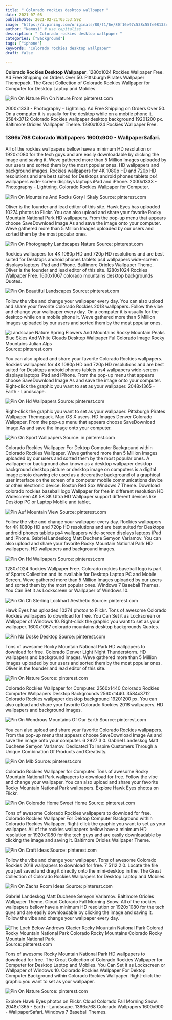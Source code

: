 ```yaml
---
title: " Colorado rockies desktop wallpaper "
date: 2021-07-08
publishDate: 2021-02-21T05:53:59Z
image: "https://i.pinimg.com/originals/80/f1/6e/80f16e97c538c55fe08133e480faccd0.jpg"
author: "Namusi" # use capitalize
description: " Colorado rockies desktop wallpaper "
categories: ["Background"]
tags: ["iphone"]
keywords: "Colorado rockies desktop wallpaper"
draft: false

---
```



**Colorado Rockies Desktop Wallpaper**. 1280x1024 Rockies Wallpaper Free. Ad Free Shipping on Orders Over 50. Pittsburgh Pirates Wallpaper Themepack. The Great Collection of Colorado Rockies Wallpaper for Computer for Desktop Laptop and Mobiles.

![Pin On Nature](https://i.pinimg.com/originals/80/f1/6e/80f16e97c538c55fe08133e480faccd0.jpg "Pin On Nature")
Pin On Nature From pinterest.com


2000x1333 - Photography - Lightning. Ad Free Shipping on Orders Over 50. On a computer it is usually for the desktop while on a mobile phone it. 3584x3712 Colorado Rockies wallpaper desktop background 19201200 px. Baltimore Orioles Wallpaper Theme. 1280x1024 Rockies Wallpaper Free.

### 1366x768 Colorado Wallpapers 1600x900 - WallpaperSafari.

All of the rockies wallpapers bellow have a minimum HD resolution or 1920x1080 for the tech guys and are easily downloadable by clicking the image and saving it. Weve gathered more than 5 Million Images uploaded by our users and sorted them by the most popular ones. HD wallpapers and background images. Rockies wallpapers for 4K 1080p HD and 720p HD resolutions and are best suited for Desktops android phones tablets ps4 wallpapers wide-screen displays laptops iPad and iPhone. 2000x1333 - Photography - Lightning. Colorado Rockies Wallpaper for Computer.


![Pin On Mountains And Rocks Gory I Skaly](https://i.pinimg.com/originals/36/14/9c/36149c96da30cf5d59ec1b965f605247.jpg "Pin On Mountains And Rocks Gory I Skaly")
Source: pinterest.com

Oliver is the founder and lead editor of this site. Hawk Eyes has uploaded 10274 photos to Flickr. You can also upload and share your favorite Rocky Mountain National Park HD wallpapers. From the pop-up menu that appears choose SaveDownload Image As and save the image onto your computer. Weve gathered more than 5 Million Images uploaded by our users and sorted them by the most popular ones.

![Pin On Photography Landscapes Nature](https://i.pinimg.com/originals/fd/c7/83/fdc783e1058b91c0195a3c1e2bbd1a0f.jpg "Pin On Photography Landscapes Nature")
Source: pinterest.com

Rockies wallpapers for 4K 1080p HD and 720p HD resolutions and are best suited for Desktops android phones tablets ps4 wallpapers wide-screen displays laptops iPad and iPhone. Baltimore Orioles Wallpaper Theme. Oliver is the founder and lead editor of this site. 1280x1024 Rockies Wallpaper Free. 1600x1067 colorado mountains desktop backgrounds Quotes.

![Pin On Beautiful Landscapes](https://i.pinimg.com/originals/28/4a/7c/284a7cda93d6fa8e42f413440b0ff5e5.jpg "Pin On Beautiful Landscapes")
Source: pinterest.com

Follow the vibe and change your wallpaper every day. You can also upload and share your favorite Colorado Rockies 2018 wallpapers. Follow the vibe and change your wallpaper every day. On a computer it is usually for the desktop while on a mobile phone it. Weve gathered more than 5 Million Images uploaded by our users and sorted them by the most popular ones.

![Landscape Nature Spring Flowers And Mountains Rocky Mountain Peaks Blue Skies And White Clouds Desktop Wallpaper Ful Colorado Image Rocky Mountains Julian Alps](https://i.pinimg.com/originals/16/85/27/168527b852d77564f3b5c87252d8bf14.jpg "Landscape Nature Spring Flowers And Mountains Rocky Mountain Peaks Blue Skies And White Clouds Desktop Wallpaper Ful Colorado Image Rocky Mountains Julian Alps")
Source: pinterest.com

You can also upload and share your favorite Colorado Rockies wallpapers. Rockies wallpapers for 4K 1080p HD and 720p HD resolutions and are best suited for Desktops android phones tablets ps4 wallpapers wide-screen displays laptops iPad and iPhone. From the pop-up menu that appears choose SaveDownload Image As and save the image onto your computer. Right-click the graphic you want to set as your wallpaper. 2048x1365 - Earth - Landscape.

![Pin On Hd Wallpapers](https://i.pinimg.com/originals/67/0f/ee/670fee2294f956e3a21b62523ff392d0.jpg "Pin On Hd Wallpapers")
Source: pinterest.com

Right-click the graphic you want to set as your wallpaper. Pittsburgh Pirates Wallpaper Themepack. Mac OS X users. HD Images Denver Colorado Wallpaper. From the pop-up menu that appears choose SaveDownload Image As and save the image onto your computer.

![Pin On Sport Wallpapers](https://i.pinimg.com/originals/0d/c8/45/0dc845a0d173573c044db007f6e8a331.png "Pin On Sport Wallpapers")
Source: in.pinterest.com

Colorado Rockies Wallpaper For Dektop Computer Background within Colorado Rockies Wallpaper. Weve gathered more than 5 Million Images uploaded by our users and sorted them by the most popular ones. A wallpaper or background also known as a desktop wallpaper desktop background desktop picture or desktop image on computers is a digital image photo drawing etc used as a decorative background of a graphical user interface on the screen of a computer mobile communications device or other electronic device. Boston Red Sox Windows 7 Theme. Download colorado rockies baseball logo Wallpaper for free in different resolution HD Widescreen 4K 5K 8K Ultra HD Wallpaper support different devices like Desktop PC or Laptop Mobile and tablet.

![Pin Auf Mountain View](https://i.pinimg.com/originals/66/d0/d3/66d0d3d8037d6e85bb686b573673bae1.jpg "Pin Auf Mountain View")
Source: pinterest.com

Follow the vibe and change your wallpaper every day. Rockies wallpapers for 4K 1080p HD and 720p HD resolutions and are best suited for Desktops android phones tablets ps4 wallpapers wide-screen displays laptops iPad and iPhone. Gabriel Landeskog Matt Duchene Semyon Varlamov. You can also upload and share your favorite Rocky Mountain National Park HD wallpapers. HD wallpapers and background images.

![Pin On Hd Wallpapers](https://i.pinimg.com/originals/ca/cb/d6/cacbd663223aa946e5811bcde924c94d.jpg "Pin On Hd Wallpapers")
Source: pinterest.com

1280x1024 Rockies Wallpaper Free. Colorado rockies baseball logo is part of Sports Collection and its available for Desktop Laptop PC and Mobile Screen. Weve gathered more than 5 Million Images uploaded by our users and sorted them by the most popular ones. Windows 7 Baseball Themes. You Can Set it as Lockscreen or Wallpaper of Windows 10.

![Pin On Ch Sterling Lockhart Aesthetic](https://i.pinimg.com/originals/d0/2b/21/d02b21690bc90827e0f038fdb32cc189.jpg "Pin On Ch Sterling Lockhart Aesthetic")
Source: pinterest.com

Hawk Eyes has uploaded 10274 photos to Flickr. Tons of awesome Colorado Rockies wallpapers to download for free. You Can Set it as Lockscreen or Wallpaper of Windows 10. Right-click the graphic you want to set as your wallpaper. 1600x1067 colorado mountains desktop backgrounds Quotes.

![Pin Na Doske Desktop](https://i.pinimg.com/originals/d4/26/78/d42678b2b53102a2d64dd90b8b303c93.jpg "Pin Na Doske Desktop")
Source: pinterest.com

Tons of awesome Rocky Mountain National Park HD wallpapers to download for free. Colorado Denver Light Night Thunderstorm. HD wallpapers and background images. Weve gathered more than 5 Million Images uploaded by our users and sorted them by the most popular ones. Oliver is the founder and lead editor of this site.

![Pin On Nature](https://i.pinimg.com/originals/24/66/5c/24665c63b9868236ada864c381ebcebb.jpg "Pin On Nature")
Source: pinterest.com

Colorado Rockies Wallpaper for Computer. 2560x1440 Colorado Rockies Computer Wallpapers Desktop Backgrounds 2560x1440. 3584x3712 Colorado Rockies wallpaper desktop background 19201200 px. You can also upload and share your favorite Colorado Rockies 2018 wallpapers. HD wallpapers and background images.

![Pin On Wondrous Mountains Of Our Earth](https://i.pinimg.com/originals/6e/66/eb/6e66eb421a2203441afdcf79288dc344.jpg "Pin On Wondrous Mountains Of Our Earth")
Source: pinterest.com

You can also upload and share your favorite Colorado Rockies wallpapers. From the pop-up menu that appears choose SaveDownload Image As and save the image onto your computer. 6 2927 3 0. Gabriel Landeskog Matt Duchene Semyon Varlamov. Dedicated To Inspire Customers Through a Unique Combination Of Products and Creativity.

![Pin On Mlb](https://i.pinimg.com/originals/a6/79/cc/a679ccd0a1915ea7fcb840d23243002d.png "Pin On Mlb")
Source: pinterest.com

Colorado Rockies Wallpaper for Computer. Tons of awesome Rocky Mountain National Park wallpapers to download for free. Follow the vibe and change your wallpaper. You can also upload and share your favorite Rocky Mountain National Park wallpapers. Explore Hawk Eyes photos on Flickr.

![Pin On Colorado Home Sweet Home](https://i.pinimg.com/originals/94/39/fe/9439fe820627aa32a1eb5205ac3926c7.jpg "Pin On Colorado Home Sweet Home")
Source: pinterest.com

Tons of awesome Colorado Rockies wallpapers to download for free. Colorado Rockies Wallpaper For Dektop Computer Background within Colorado Rockies Wallpaper. Right-click the graphic you want to set as your wallpaper. All of the rockies wallpapers bellow have a minimum HD resolution or 1920x1080 for the tech guys and are easily downloadable by clicking the image and saving it. Baltimore Orioles Wallpaper Theme.

![Pin On Craft Ideas](https://i.pinimg.com/originals/be/cd/62/becd62f04ac71cbcd3645c0e6ea23cf7.jpg "Pin On Craft Ideas")
Source: pinterest.com

Follow the vibe and change your wallpaper. Tons of awesome Colorado Rockies 2018 wallpapers to download for free. 7 5112 2 0. Locate the file you just saved and drag it directly onto the mini-desktop in the. The Great Collection of Colorado Rockies Wallpapers for Desktop Laptop and Mobiles.

![Pin On Zachs Room Ideas](https://i.pinimg.com/originals/68/9c/53/689c5360b2b1b58628a1c3b46db124fa.jpg "Pin On Zachs Room Ideas")
Source: pinterest.com

Gabriel Landeskog Matt Duchene Semyon Varlamov. Baltimore Orioles Wallpaper Theme. Cloud Colorado Fall Morning Snow. All of the rockies wallpapers bellow have a minimum HD resolution or 1920x1080 for the tech guys and are easily downloadable by clicking the image and saving it. Follow the vibe and change your wallpaper every day.

![The Loch Below Andrews Glacier Rocky Mountain National Park Colorad Rocky Mountain National Park Colorado Rocky Mountains Colorado Rocky Mountain National Park](https://i.pinimg.com/originals/0f/08/a1/0f08a1cd395591683933bf6fe0ebb9d7.jpg "The Loch Below Andrews Glacier Rocky Mountain National Park Colorad Rocky Mountain National Park Colorado Rocky Mountains Colorado Rocky Mountain National Park")
Source: pinterest.com

Tons of awesome Rocky Mountain National Park HD wallpapers to download for free. The Great Collection of Colorado Rockies Wallpaper for Computer for Desktop Laptop and Mobiles. You Can Set it as Lockscreen or Wallpaper of Windows 10. Colorado Rockies Wallpaper For Dektop Computer Background within Colorado Rockies Wallpaper. Right-click the graphic you want to set as your wallpaper.

![Pin On Nature](https://i.pinimg.com/originals/80/f1/6e/80f16e97c538c55fe08133e480faccd0.jpg "Pin On Nature")
Source: pinterest.com

Explore Hawk Eyes photos on Flickr. Cloud Colorado Fall Morning Snow. 2048x1365 - Earth - Landscape. 1366x768 Colorado Wallpapers 1600x900 - WallpaperSafari. Windows 7 Baseball Themes.

